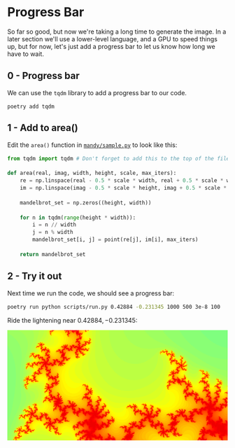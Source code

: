 # Progress Bar

So far so good, but now we're taking a long time to generate the image.
In a later section we'll use a lower-level language, and a GPU to speed things up, but for now, let's just add a progress bar to let us know how long we have to wait.

## 0 - Progress bar

We can use the `tqdm` library to add a progress bar to our code.

```
poetry add tqdm
```

## 1 - Add to area()

Edit the `area()` function in [`mandy/sample.py`](./mandy/sample.py) to look like this:

```python
from tqdm import tqdm # Don't forget to add this to the top of the file.

def area(real, imag, width, height, scale, max_iters):
    re = np.linspace(real - 0.5 * scale * width, real + 0.5 * scale * width, width)
    im = np.linspace(imag - 0.5 * scale * height, imag + 0.5 * scale * height, height)

    mandelbrot_set = np.zeros((height, width))

    for n in tqdm(range(height * width)):
        i = n // width
        j = n % width
        mandelbrot_set[i, j] = point(re[j], im[i], max_iters)

    return mandelbrot_set
```

## 2 - Try it out

Next time we run the code, we should see a progress bar:

```bash
poetry run python scripts/run.py 0.42884 -0.231345 1000 500 3e-8 100
```

Ride the lightening near $0.42884,-0.231345$:

![Mandelbrot set](./mandy.png)
